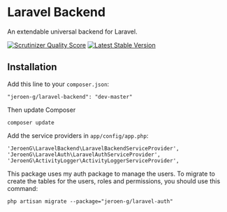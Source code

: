 Laravel Backend
=====================

An extendable universal backend for Laravel.

[![Scrutinizer Quality Score](https://scrutinizer-ci.com/g/Jeroen-G/laravel-backend/badges/quality-score.png?s=80453c364b70d70cbcfbf1cb9c4085518e3abc2b)](https://scrutinizer-ci.com/g/Jeroen-G/laravel-backend/)
[![Latest Stable Version](https://poser.pugx.org/jeroen-g/laravel-backend/v/stable.png)](https://packagist.org/packages/jeroen-g/laravel-backend)

## Installation ##

Add this line to your `composer.json`:

	"jeroen-g/laravel-backend": "dev-master"

Then update Composer

    composer update

Add the service providers in `app/config/app.php`:

    'JeroenG\LaravelBackend\LaravelBackendServiceProvider',
    'JeroenG\LaravelAuth\LaravelAuthServiceProvider',
	'JeroenG\ActivityLogger\ActivityLoggerServiceProvider',

This package uses my auth package to manage the users. To migrate to create the tables for the users, roles and permissions, you should use this command:

	php artisan migrate --package="jeroen-g/laravel-auth"

